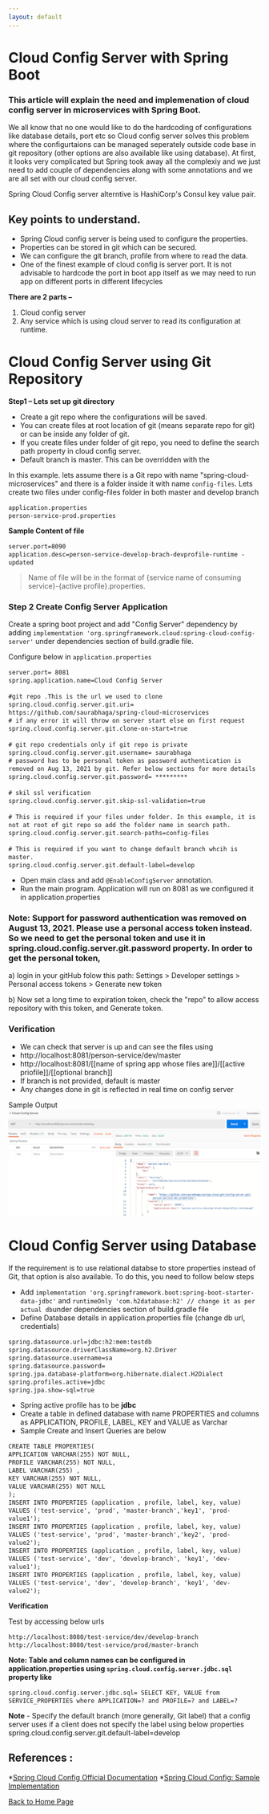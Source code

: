 ```yaml
---
layout: default
---
```


# Cloud Config Server with Spring Boot

### This article will explain the need and implemenation of cloud config server in microservices with Spring Boot.

We all know that no one would like to do the hardcoding of configurations like database details, port etc so Cloud config server solves this problem where the configurtaions can be managed seperately outside code base in git repository (other options are also available like using database).  At first, it looks very complicated but Spring took away all the complexiy and we just need to add couple of dependencies along with some annotations and we are all set with our cloud config server.

Spring Cloud Config server alterntive is HashiCorp's Consul key value pair.

## Key points to understand.
- Spring Cloud config server is being used to configure the properties. 
- Properties can be stored in git which can be secured.
- We can configure the git branch, profile from where to read the data.
- One of the finest example of cloud config is server port. It is not advisable to hardcode the port in boot app itself as we may need to run app on different ports in different lifecycles

**There are 2 parts –**

1. Cloud config server 
2. Any service which is using cloud server to read its configuration at runtime.


# Cloud Config Server using Git Repository

**Step1 – Lets set up git directory**

- Create a git repo where the configurations will be saved. 
- You can create files at root location of git (means separate repo for git) or can be inside any folder of git. 
- If you create files under folder of git repo, you need to define the search path property in cloud config server.
- Default branch is master. This can be overridden with the 

In this example. lets assume there is a Git repo with name "spring-cloud-microservices" and there is a folder inside it with name `config-files`. Lets create two files under config-files folder in both master and develop branch
 
```
application.properties
person-service-prod.properties
```

**Sample Content of file**
```
server.port=8090
application.desc=person-service-develop-brach-devprofile-runtime - updated
```
> Name of file will be in the format of  {service name of consuming service}-{active profile}.properties.

### Step 2 Create Config Server Application

Create a spring boot project and add "Config Server" dependency by adding `implementation 'org.springframework.cloud:spring-cloud-config-server'` under dependencies section of build.gradle file.

Configure below in `application.properties` 

```
server.port= 8081
spring.application.name=Cloud Config Server

#git repo .This is the url we used to clone 
spring.cloud.config.server.git.uri= https://github.com/saurabhaga/spring-cloud-microservices
# if any error it will throw on server start else on first request
spring.cloud.config.server.git.clone-on-start=true

# git repo credentials only if git repo is private 
spring.cloud.config.server.git.username= saurabhaga
# password has to be personal token as password authentication is removed on Aug 13, 2021 by git. Refer below sections for more details
spring.cloud.config.server.git.password= ********* 

# skil ssl verification
spring.cloud.config.server.git.skip-ssl-validation=true

# This is required if your files under folder. In this example, it is not at root of git repo so add the folder name in search path.
spring.cloud.config.server.git.search-paths=config-files

# This is required if you want to change default branch whcih is master.
spring.cloud.config.server.git.default-label=develop

```

- Open main class and add `@EnableConfigServer` annotation.
- Run the main program. Application will run on 8081 as we configured it in application.properties

### Note:  Support for password authentication was removed on August 13, 2021. Please use a personal access token instead.  So we need to get the personal token and use it in spring.cloud.config.server.git.password property. In order to get the personal token, 
 a) login in your gitHub folow this path: Settings > Developer settings > Personal access tokens > Generate new token
 
 b)  Now set a long time to expiration token, check the "repo" to allow access repository with this token, and Generate token.
### Verification
- We can check that server is up and can see the files using 
- http://localhost:8081/person-service/dev/master
-  http://localhost:8081/[[name of spring app whose files are]]/[[active priofile]]/[[optional branch]]
- If branch is not provided, default is master
- Any changes done in git is reflected in real time on config server

Sample Output 
![sample](../images/cloud-config-1.png)


# Cloud Config Server using Database
If the requirement is to use relational databse to store properties instead of Git, that option is also available. To do this, you need to follow below steps
- Add `implementation 'org.springframework.boot:spring-boot-starter-data-jdbc'` and `runtimeOnly 'com.h2database:h2' // change it as per actual db`under dependencies section of build.gradle file 
- Define Database details in application.properties file (change db url, credentials)
```
spring.datasource.url=jdbc:h2:mem:testdb
spring.datasource.driverClassName=org.h2.Driver
spring.datasource.username=sa
spring.datasource.password=
spring.jpa.database-platform=org.hibernate.dialect.H2Dialect
spring.profiles.active=jdbc
spring.jpa.show-sql=true
```
- Spring active profile has to be  **jdbc**
- Create a table in defined database with name PROPERTIES and columns as APPLICATION, PROFILE, LABEL, KEY and VALUE as Varchar
- Sample Create and Insert Queries are below 
```
CREATE TABLE PROPERTIES(
APPLICATION VARCHAR(255) NOT NULL,
PROFILE VARCHAR(255) NOT NULL,
LABEL VARCHAR(255) ,
KEY VARCHAR(255) NOT NULL,
VALUE VARCHAR(255) NOT NULL
);
INSERT INTO PROPERTIES (application , profile, label, key, value) VALUES ('test-service', 'prod', 'master-branch','key1', 'prod-value1');
INSERT INTO PROPERTIES (application , profile, label, key, value) VALUES ('test-service', 'prod', 'master-branch','key2', 'prod-value2');
INSERT INTO PROPERTIES (application , profile, label, key, value) VALUES ('test-service', 'dev', 'develop-branch', 'key1', 'dev-value1');
INSERT INTO PROPERTIES (application , profile, label, key, value) VALUES ('test-service', 'dev', 'develop-branch', 'key1', 'dev-value2');
```

**Verification**

Test by accessing below urls
```
http://localhost:8080/test-service/dev/develop-branch
http://localhost:8080/test-service/prod/master-branch
```
**Note: Table and column names can be configured in application.properties using `spring.cloud.config.server.jdbc.sql` property like**

```
spring.cloud.config.server.jdbc.sql= SELECT KEY, VALUE from SERVICE_PROPERTIES where APPLICATION=? and PROFILE=? and LABEL=?
```

**Note** - Specify the default branch (more generally, Git label) that a config server uses if a client does not specify the label using below properties
spring.cloud.config.server.git.default-label=develop

## References :
*[Spring Cloud Config Official Documentation](https://docs.spring.io/spring-cloud-config/docs/current/reference/html/)
*[Spring Cloud Config: Sample Implementation](https://docs.spring.io/spring-cloud-config/docs/current/reference/html/)


[Back to Home Page](../)
